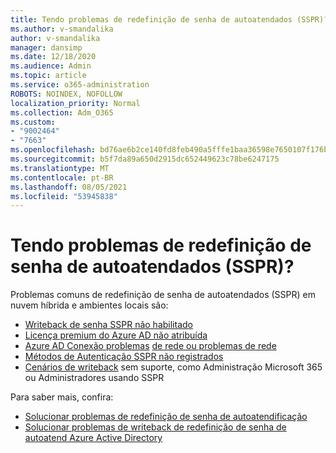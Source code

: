 ```yaml
---
title: Tendo problemas de redefinição de senha de autoatendados (SSPR)?
ms.author: v-smandalika
author: v-smandalika
manager: dansimp
ms.date: 12/18/2020
ms.audience: Admin
ms.topic: article
ms.service: o365-administration
ROBOTS: NOINDEX, NOFOLLOW
localization_priority: Normal
ms.collection: Adm_O365
ms.custom:
- "9002464"
- "7663"
ms.openlocfilehash: bd76ae6b2ce140fd8feb490a5fffe1baa36598e7650107f176baec30d71b8628
ms.sourcegitcommit: b5f7da89a650d2915dc652449623c78be6247175
ms.translationtype: MT
ms.contentlocale: pt-BR
ms.lasthandoff: 08/05/2021
ms.locfileid: "53945838"
---
```

# <a name="having-self-service-password-reset-sspr-problems"></a>Tendo problemas de redefinição de senha de autoatendados (SSPR)?

Problemas comuns de redefinição de senha de autoatendados (SSPR) em nuvem híbrida e ambientes locais são:

- [Writeback de senha SSPR não habilitado](https://docs.microsoft.com/azure/active-directory/authentication/tutorial-enable-sspr-writeback)
- [Licença premium do Azure AD não atribuída](https://docs.microsoft.com/azure/active-directory/authentication/concept-sspr-licensing)
- [Azure AD Conexão problemas](https://docs.microsoft.com/azure/active-directory/hybrid/tshoot-connect-sync-errors) [de rede ou problemas de rede](https://docs.microsoft.com/azure/active-directory/hybrid/tshoot-connect-connectivity)
- [Métodos de Autenticação SSPR não registrados](https://mysignins.microsoft.com/security-info)
- [Cenários de writeback](https://docs.microsoft.com/azure/active-directory/authentication/concept-sspr-writeback#unsupported-writeback-operations) sem suporte, como Administração Microsoft 365 ou Administradores usando SSPR


Para saber mais, confira:

- [Solucionar problemas de redefinição de senha de autoatendificação](https://docs.microsoft.com/azure/active-directory/authentication/troubleshoot-sspr)
- [Solucionar problemas de writeback de redefinição de senha de autoatend Azure Active Directory](https://docs.microsoft.com/azure/active-directory/authentication/troubleshoot-sspr-writeback)
